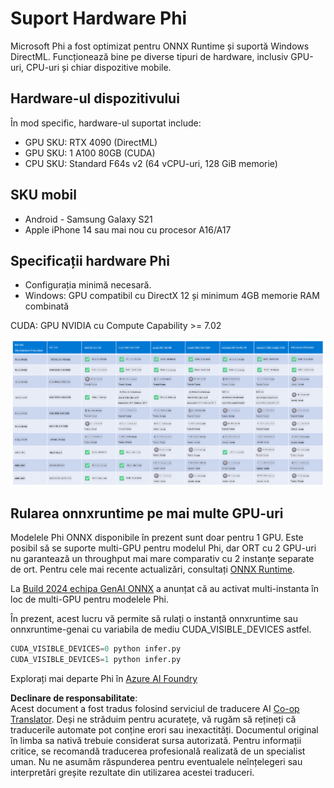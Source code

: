 <!--
CO_OP_TRANSLATOR_METADATA:
{
  "original_hash": "8cdc17ce0f10535da30b53d23fe1a795",
  "translation_date": "2025-07-16T18:27:06+00:00",
  "source_file": "md/01.Introduction/01/01.Hardwaresupport.md",
  "language_code": "ro"
}
-->
# Suport Hardware Phi

Microsoft Phi a fost optimizat pentru ONNX Runtime și suportă Windows DirectML. Funcționează bine pe diverse tipuri de hardware, inclusiv GPU-uri, CPU-uri și chiar dispozitive mobile.

## Hardware-ul dispozitivului  
În mod specific, hardware-ul suportat include:

- GPU SKU: RTX 4090 (DirectML)
- GPU SKU: 1 A100 80GB (CUDA)
- CPU SKU: Standard F64s v2 (64 vCPU-uri, 128 GiB memorie)

## SKU mobil

- Android - Samsung Galaxy S21
- Apple iPhone 14 sau mai nou cu procesor A16/A17

## Specificații hardware Phi

- Configurația minimă necesară.
- Windows: GPU compatibil cu DirectX 12 și minimum 4GB memorie RAM combinată

CUDA: GPU NVIDIA cu Compute Capability >= 7.02

![HardwareSupport](../../../../../translated_images/01.phihardware.5d51b2377cba18afc6949074542f290c56bb278dac3f4f86302aca6d80fffeb9.ro.png)

## Rularea onnxruntime pe mai multe GPU-uri

Modelele Phi ONNX disponibile în prezent sunt doar pentru 1 GPU. Este posibil să se suporte multi-GPU pentru modelul Phi, dar ORT cu 2 GPU-uri nu garantează un throughput mai mare comparativ cu 2 instanțe separate de ort. Pentru cele mai recente actualizări, consultați [ONNX Runtime](https://onnxruntime.ai/).

La [Build 2024 echipa GenAI ONNX](https://youtu.be/WLW4SE8M9i8?si=EtG04UwDvcjunyfC) a anunțat că au activat multi-instanta în loc de multi-GPU pentru modelele Phi.

În prezent, acest lucru vă permite să rulați o instanță onnxruntime sau onnxruntime-genai cu variabila de mediu CUDA_VISIBLE_DEVICES astfel.

```Python
CUDA_VISIBLE_DEVICES=0 python infer.py
CUDA_VISIBLE_DEVICES=1 python infer.py
```

Explorați mai departe Phi în [Azure AI Foundry](https://ai.azure.com)

**Declinare de responsabilitate**:  
Acest document a fost tradus folosind serviciul de traducere AI [Co-op Translator](https://github.com/Azure/co-op-translator). Deși ne străduim pentru acuratețe, vă rugăm să rețineți că traducerile automate pot conține erori sau inexactități. Documentul original în limba sa nativă trebuie considerat sursa autorizată. Pentru informații critice, se recomandă traducerea profesională realizată de un specialist uman. Nu ne asumăm răspunderea pentru eventualele neînțelegeri sau interpretări greșite rezultate din utilizarea acestei traduceri.